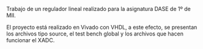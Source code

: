 Trabajo de un regulador lineal realizado para la asignatura DASE de 1º de MII.

El proyecto está realizado en Vivado con VHDL, a este efecto, se presentan los archivos tipo source, el test bench global y los archivos que hacen funcionar el XADC.
